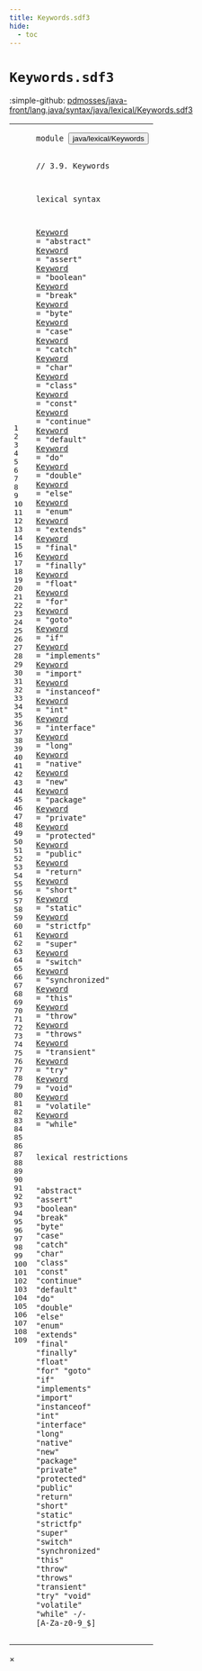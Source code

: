 ```yaml
---
title: Keywords.sdf3
hide:
  - toc
---
```


# `Keywords.sdf3`

:simple-github: [pdmosses/java-front/lang.java/syntax/java/lexical/Keywords.sdf3]

[pdmosses/java-front/lang.java/syntax/java/lexical/Keywords.sdf3]: https://github.com/pdmosses/java-front/blob/master/lang.java/syntax/java/lexical/Keywords.sdf3 "The source file on GitHub"

<div class="sdf3"><table class="highlighttable"><tbody><tr><td class="linenos"><div class="linenodiv"><pre><span></span>1
2
3
4
5
6
7
8
9
10
11
12
13
14
15
16
17
18
19
20
21
22
23
24
25
26
27
28
29
30
31
32
33
34
35
36
37
38
39
40
41
42
43
44
45
46
47
48
49
50
51
52
53
54
55
56
57
58
59
60
61
62
63
64
65
66
67
68
69
70
71
72
73
74
75
76
77
78
79
80
81
82
83
84
85
86
87
88
89
90
91
92
93
94
95
96
97
98
99
100
101
102
103
104
105
106
107
108
109
</pre></div></td>
<td class="code"><pre><code><span class="keyword">module</span> <button class="modal-open" id="java/lexical/Keywords_1_8" title="a definition with multiple references" data-urls="../Identifiers.sdf3/#java/lexical/Keywords line 7_3; ../Main.sdf3/#java/lexical/Keywords line 8_3">java/lexical/Keywords</button>

<span class="layout">// 3.9. Keywords</span>

<span class="keyword">lexical syntax</span>

  <a href="../Identifiers.sdf3/#Keyword_28_8" id="Keyword_7_3" title="a definition with a single reference">Keyword</a> = <span class="cons_Lit">"abstract"</span>
  <a href="../Identifiers.sdf3/#Keyword_28_8" id="Keyword_8_3" title="a definition with a single reference">Keyword</a> = <span class="cons_Lit">"assert"</span>
  <a href="../Identifiers.sdf3/#Keyword_28_8" id="Keyword_9_3" title="a definition with a single reference">Keyword</a> = <span class="cons_Lit">"boolean"</span>
  <a href="../Identifiers.sdf3/#Keyword_28_8" id="Keyword_10_3" title="a definition with a single reference">Keyword</a> = <span class="cons_Lit">"break"</span>
  <a href="../Identifiers.sdf3/#Keyword_28_8" id="Keyword_11_3" title="a definition with a single reference">Keyword</a> = <span class="cons_Lit">"byte"</span>
  <a href="../Identifiers.sdf3/#Keyword_28_8" id="Keyword_12_3" title="a definition with a single reference">Keyword</a> = <span class="cons_Lit">"case"</span>
  <a href="../Identifiers.sdf3/#Keyword_28_8" id="Keyword_13_3" title="a definition with a single reference">Keyword</a> = <span class="cons_Lit">"catch"</span>
  <a href="../Identifiers.sdf3/#Keyword_28_8" id="Keyword_14_3" title="a definition with a single reference">Keyword</a> = <span class="cons_Lit">"char"</span>
  <a href="../Identifiers.sdf3/#Keyword_28_8" id="Keyword_15_3" title="a definition with a single reference">Keyword</a> = <span class="cons_Lit">"class"</span>
  <a href="../Identifiers.sdf3/#Keyword_28_8" id="Keyword_16_3" title="a definition with a single reference">Keyword</a> = <span class="cons_Lit">"const"</span>
  <a href="../Identifiers.sdf3/#Keyword_28_8" id="Keyword_17_3" title="a definition with a single reference">Keyword</a> = <span class="cons_Lit">"continue"</span>
  <a href="../Identifiers.sdf3/#Keyword_28_8" id="Keyword_18_3" title="a definition with a single reference">Keyword</a> = <span class="cons_Lit">"default"</span>
  <a href="../Identifiers.sdf3/#Keyword_28_8" id="Keyword_19_3" title="a definition with a single reference">Keyword</a> = <span class="cons_Lit">"do"</span>
  <a href="../Identifiers.sdf3/#Keyword_28_8" id="Keyword_20_3" title="a definition with a single reference">Keyword</a> = <span class="cons_Lit">"double"</span>
  <a href="../Identifiers.sdf3/#Keyword_28_8" id="Keyword_21_3" title="a definition with a single reference">Keyword</a> = <span class="cons_Lit">"else"</span>
  <a href="../Identifiers.sdf3/#Keyword_28_8" id="Keyword_22_3" title="a definition with a single reference">Keyword</a> = <span class="cons_Lit">"enum"</span>
  <a href="../Identifiers.sdf3/#Keyword_28_8" id="Keyword_23_3" title="a definition with a single reference">Keyword</a> = <span class="cons_Lit">"extends"</span>
  <a href="../Identifiers.sdf3/#Keyword_28_8" id="Keyword_24_3" title="a definition with a single reference">Keyword</a> = <span class="cons_Lit">"final"</span>
  <a href="../Identifiers.sdf3/#Keyword_28_8" id="Keyword_25_3" title="a definition with a single reference">Keyword</a> = <span class="cons_Lit">"finally"</span>
  <a href="../Identifiers.sdf3/#Keyword_28_8" id="Keyword_26_3" title="a definition with a single reference">Keyword</a> = <span class="cons_Lit">"float"</span>
  <a href="../Identifiers.sdf3/#Keyword_28_8" id="Keyword_27_3" title="a definition with a single reference">Keyword</a> = <span class="cons_Lit">"for"</span>
  <a href="../Identifiers.sdf3/#Keyword_28_8" id="Keyword_28_3" title="a definition with a single reference">Keyword</a> = <span class="cons_Lit">"goto"</span>
  <a href="../Identifiers.sdf3/#Keyword_28_8" id="Keyword_29_3" title="a definition with a single reference">Keyword</a> = <span class="cons_Lit">"if"</span>
  <a href="../Identifiers.sdf3/#Keyword_28_8" id="Keyword_30_3" title="a definition with a single reference">Keyword</a> = <span class="cons_Lit">"implements"</span>
  <a href="../Identifiers.sdf3/#Keyword_28_8" id="Keyword_31_3" title="a definition with a single reference">Keyword</a> = <span class="cons_Lit">"import"</span>
  <a href="../Identifiers.sdf3/#Keyword_28_8" id="Keyword_32_3" title="a definition with a single reference">Keyword</a> = <span class="cons_Lit">"instanceof"</span>
  <a href="../Identifiers.sdf3/#Keyword_28_8" id="Keyword_33_3" title="a definition with a single reference">Keyword</a> = <span class="cons_Lit">"int"</span>
  <a href="../Identifiers.sdf3/#Keyword_28_8" id="Keyword_34_3" title="a definition with a single reference">Keyword</a> = <span class="cons_Lit">"interface"</span>
  <a href="../Identifiers.sdf3/#Keyword_28_8" id="Keyword_35_3" title="a definition with a single reference">Keyword</a> = <span class="cons_Lit">"long"</span>
  <a href="../Identifiers.sdf3/#Keyword_28_8" id="Keyword_36_3" title="a definition with a single reference">Keyword</a> = <span class="cons_Lit">"native"</span>
  <a href="../Identifiers.sdf3/#Keyword_28_8" id="Keyword_37_3" title="a definition with a single reference">Keyword</a> = <span class="cons_Lit">"new"</span>
  <a href="../Identifiers.sdf3/#Keyword_28_8" id="Keyword_38_3" title="a definition with a single reference">Keyword</a> = <span class="cons_Lit">"package"</span>
  <a href="../Identifiers.sdf3/#Keyword_28_8" id="Keyword_39_3" title="a definition with a single reference">Keyword</a> = <span class="cons_Lit">"private"</span>
  <a href="../Identifiers.sdf3/#Keyword_28_8" id="Keyword_40_3" title="a definition with a single reference">Keyword</a> = <span class="cons_Lit">"protected"</span>
  <a href="../Identifiers.sdf3/#Keyword_28_8" id="Keyword_41_3" title="a definition with a single reference">Keyword</a> = <span class="cons_Lit">"public"</span>
  <a href="../Identifiers.sdf3/#Keyword_28_8" id="Keyword_42_3" title="a definition with a single reference">Keyword</a> = <span class="cons_Lit">"return"</span>
  <a href="../Identifiers.sdf3/#Keyword_28_8" id="Keyword_43_3" title="a definition with a single reference">Keyword</a> = <span class="cons_Lit">"short"</span>
  <a href="../Identifiers.sdf3/#Keyword_28_8" id="Keyword_44_3" title="a definition with a single reference">Keyword</a> = <span class="cons_Lit">"static"</span>
  <a href="../Identifiers.sdf3/#Keyword_28_8" id="Keyword_45_3" title="a definition with a single reference">Keyword</a> = <span class="cons_Lit">"strictfp"</span>
  <a href="../Identifiers.sdf3/#Keyword_28_8" id="Keyword_46_3" title="a definition with a single reference">Keyword</a> = <span class="cons_Lit">"super"</span>
  <a href="../Identifiers.sdf3/#Keyword_28_8" id="Keyword_47_3" title="a definition with a single reference">Keyword</a> = <span class="cons_Lit">"switch"</span>
  <a href="../Identifiers.sdf3/#Keyword_28_8" id="Keyword_48_3" title="a definition with a single reference">Keyword</a> = <span class="cons_Lit">"synchronized"</span>
  <a href="../Identifiers.sdf3/#Keyword_28_8" id="Keyword_49_3" title="a definition with a single reference">Keyword</a> = <span class="cons_Lit">"this"</span>
  <a href="../Identifiers.sdf3/#Keyword_28_8" id="Keyword_50_3" title="a definition with a single reference">Keyword</a> = <span class="cons_Lit">"throw"</span>
  <a href="../Identifiers.sdf3/#Keyword_28_8" id="Keyword_51_3" title="a definition with a single reference">Keyword</a> = <span class="cons_Lit">"throws"</span>
  <a href="../Identifiers.sdf3/#Keyword_28_8" id="Keyword_52_3" title="a definition with a single reference">Keyword</a> = <span class="cons_Lit">"transient"</span>
  <a href="../Identifiers.sdf3/#Keyword_28_8" id="Keyword_53_3" title="a definition with a single reference">Keyword</a> = <span class="cons_Lit">"try"</span>
  <a href="../Identifiers.sdf3/#Keyword_28_8" id="Keyword_54_3" title="a definition with a single reference">Keyword</a> = <span class="cons_Lit">"void"</span>
  <a href="../Identifiers.sdf3/#Keyword_28_8" id="Keyword_55_3" title="a definition with a single reference">Keyword</a> = <span class="cons_Lit">"volatile"</span>
  <a href="../Identifiers.sdf3/#Keyword_28_8" id="Keyword_56_3" title="a definition with a single reference">Keyword</a> = <span class="cons_Lit">"while"</span>

<span class="keyword">lexical restrictions</span>

  <span class="cons_Lit">"abstract"</span>
  <span class="cons_Lit">"assert"</span>
  <span class="cons_Lit">"boolean"</span>
  <span class="cons_Lit">"break"</span>
  <span class="cons_Lit">"byte"</span>
  <span class="cons_Lit">"case"</span>
  <span class="cons_Lit">"catch"</span>
  <span class="cons_Lit">"char"</span>
  <span class="cons_Lit">"class"</span>
  <span class="cons_Lit">"const"</span>
  <span class="cons_Lit">"continue"</span>
  <span class="cons_Lit">"default"</span>
  <span class="cons_Lit">"do"</span>
  <span class="cons_Lit">"double"</span>
  <span class="cons_Lit">"else"</span>
  <span class="cons_Lit">"enum"</span>
  <span class="cons_Lit">"extends"</span>
  <span class="cons_Lit">"final"</span>
  <span class="cons_Lit">"finally"</span>
  <span class="cons_Lit">"float"</span>
  <span class="cons_Lit">"for"</span>
  <span class="cons_Lit">"goto"</span>
  <span class="cons_Lit">"if"</span>
  <span class="cons_Lit">"implements"</span>
  <span class="cons_Lit">"import"</span>
  <span class="cons_Lit">"instanceof"</span>
  <span class="cons_Lit">"int"</span>
  <span class="cons_Lit">"interface"</span>
  <span class="cons_Lit">"long"</span>
  <span class="cons_Lit">"native"</span>
  <span class="cons_Lit">"new"</span>
  <span class="cons_Lit">"package"</span>
  <span class="cons_Lit">"private"</span>
  <span class="cons_Lit">"protected"</span>
  <span class="cons_Lit">"public"</span>
  <span class="cons_Lit">"return"</span>
  <span class="cons_Lit">"short"</span>
  <span class="cons_Lit">"static"</span>
  <span class="cons_Lit">"strictfp"</span>
  <span class="cons_Lit">"super"</span>
  <span class="cons_Lit">"switch"</span>
  <span class="cons_Lit">"synchronized"</span>
  <span class="cons_Lit">"this"</span>
  <span class="cons_Lit">"throw"</span>
  <span class="cons_Lit">"throws"</span>
  <span class="cons_Lit">"transient"</span>
  <span class="cons_Lit">"try"</span>
  <span class="cons_Lit">"void"</span>
  <span class="cons_Lit">"volatile"</span>
  <span class="cons_Lit">"while"</span> -/- [<span class="cons_Regular">A</span>-<span class="cons_Regular">Z</span><span class="cons_Regular">a</span>-<span class="cons_Regular">z</span><span class="cons_Regular">0</span>-<span class="cons_Regular">9</span>\_\$]
</code></pre></td></tr></tbody></table></div>

<div id="modal">
  <div id="modal-content">
    <span id="modal-close">&times;</span>
    <h2 id="modal-h2"></h2>
    <p  id="modal-p"></p>
    <ul id="modal-ul"></ul>
  </div>
</div>
